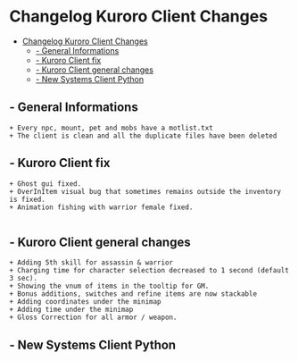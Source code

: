
# Changelog Kuroro Client Changes
- [Changelog Kuroro Client Changes](#changelog-kuroro-client-changes)
  * [- General Informations](#--general-informations)
  * [- Kuroro Client fix](#--kuroro-client-fix)
  * [- Kuroro Client general changes](#--kuroro-client-general-changes)
  * [- New Systems Client Python](#--new-systems-client-python)


## - General Informations
```
+ Every npc, mount, pet and mobs have a motlist.txt
+ The client is clean and all the duplicate files have been deleted
```

## - Kuroro Client fix
```
+ Ghost gui fixed.
+ OverInItem visual bug that sometimes remains outside the inventory is fixed.
+ Animation fishing with warrior female fixed.


```

## - Kuroro Client general changes
```
+ Adding 5th skill for assassin & warrior
+ Charging time for character selection decreased to 1 second (default 3 sec).
+ Showing the vnum of items in the tooltip for GM.
+ Bonus additions, switches and refine items are now stackable
+ Adding coordinates under the minimap
+ Adding time under the minimap
+ Gloss Correction for all armor / weapon. 

```

## - New Systems Client Python
```

```



